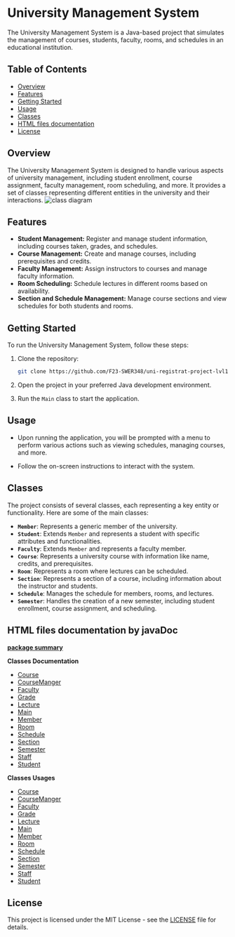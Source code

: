 # University Management System

The University Management System is a Java-based project that simulates the management of courses, students, faculty,
rooms, and schedules in an educational institution.

## Table of Contents

- [Overview](#overview)
- [Features](#features)
- [Getting Started](#getting-started)
- [Usage](#usage)
- [Classes](#classes)
- [HTML files documentation](#html-files-documentation)
- [License](#license)

## Overview

The University Management System is designed to handle various aspects of university management, including student
enrollment, course assignment, faculty management, room scheduling, and more. It provides a set of classes representing
different entities in the university and their interactions.
![class diagram](https://github.com/F23-SWER348/uni-registrat-project-lvl100/blob/master/uni_diagram.jpg?raw=true)

## Features

- **Student Management:** Register and manage student information, including courses taken, grades, and schedules.
- **Course Management:** Create and manage courses, including prerequisites and credits.
- **Faculty Management:** Assign instructors to courses and manage faculty information.
- **Room Scheduling:** Schedule lectures in different rooms based on availability.
- **Section and Schedule Management:** Manage course sections and view schedules for both students and rooms.

## Getting Started

To run the University Management System, follow these steps:

1. Clone the repository:

    ```bash
    git clone https://github.com/F23-SWER348/uni-registrat-project-lvl100
    ```

2. Open the project in your preferred Java development environment.

3. Run the `Main` class to start the application.

## Usage

- Upon running the application, you will be prompted with a menu to perform various actions such as viewing schedules,
  managing courses, and more.

- Follow the on-screen instructions to interact with the system.

## Classes

The project consists of several classes, each representing a key entity or functionality. Here are some of the main
classes:

- **`Member`**: Represents a generic member of the university.
- **`Student`**: Extends `Member` and represents a student with specific attributes and functionalities.
- **`Faculty`**: Extends `Member` and represents a faculty member.
- **`Course`**: Represents a university course with information like name, credits, and prerequisites.
- **`Room`**: Represents a room where lectures can be scheduled.
- **`Section`**: Represents a section of a course, including information about the instructor and students.
- **`Schedule`**: Manages the schedule for members, rooms, and lectures.
- **`Semester`**: Handles the creation of a new semester, including student enrollment, course assignment, and
  scheduling.

## HTML files documentation by javaDoc

[**package summary**](https://github.com/F23-SWER348/uni-registrat-project-lvl100/blob/master/javaDoc/com/swer348/package-summary.html)

**Classes Documentation**

- [Course](http://htmlpreview.github.io/?https://github.com/F23-SWER348/uni-registrat-project-lvl100/blob/master/javaDoc/com/swer348/Course.html)
- [CourseManger](http://htmlpreview.github.io/?https://github.com/F23-SWER348/uni-registrat-project-lvl100/blob/master/javaDoc/com/swer348/CourseManager.html)
- [Faculty](http://htmlpreview.github.io/?https://github.com/F23-SWER348/uni-registrat-project-lvl100/blob/master/JavaDoccom/swer348/Faculty.html)
- [Grade](http://htmlpreview.github.io/?https://github.com/F23-SWER348/uni-registrat-project-lvl100/blob/master/javaDoc/com/swer348/Grade.html)
- [Lecture](http://htmlpreview.github.io/?https://github.com/F23-SWER348/uni-registrat-project-lvl100/blob/master/javaDoc/com/swer348/Lecture.html)
- [Main](http://htmlpreview.github.io/?https://github.com/F23-SWER348/uni-registrat-project-lvl100/blob/master/javaDoc/com/swer348/Main.html)
- [Member](http://htmlpreview.github.io/?https://github.com/F23-SWER348/uni-registrat-project-lvl100/blob/master/javaDoc/com/swer348/Member.html)
- [Room](http://htmlpreview.github.io/?https://github.com/F23-SWER348/uni-registrat-project-lvl100/blob/master/javaDoc/com/swer348/Room.html)
- [Schedule](http://htmlpreview.github.io/?https://github.com/F23-SWER348/uni-registrat-project-lvl100/blob/master/javaDoc/com/swer348/Schedule.html)
- [Section](http://htmlpreview.github.io/?https://github.com/F23-SWER348/uni-registrat-project-lvl100/blob/master/javaDoc/com/swer348/Section.html)
- [Semester](http://htmlpreview.github.io/?https://github.com/F23-SWER348/uni-registrat-project-lvl100/blob/master/javaDoc/com/swer348/Semester.html)
- [Staff](http://htmlpreview.github.io/?https://github.com/F23-SWER348/uni-registrat-project-lvl100/blob/master/javaDoc/com/swer348/Staff.html)
- [Student](http://htmlpreview.github.io/?https://github.com/F23-SWER348/uni-registrat-project-lvl100/blob/master/javaDoc/com/swer348/Student.html)

**Classes Usages**

- [Course](http://htmlpreview.github.io/?https://github.com/F23-SWER348/uni-registrat-project-lvl100/blob/master/javaDoc/com/swer348/class-use/Course.html)
- [CourseManger](http://htmlpreview.github.io/?https://github.com/F23-SWER348/uni-registrat-project-lvl100/blob/master/javaDoc/com/swer348/class-use/CourseManager.html)
- [Faculty](http://htmlpreview.github.io/?https://github.com/F23-SWER348/uni-registrat-project-lvl100/blob/master/JavaDoccom/swer348/class-use/Faculty.html)
- [Grade](http://htmlpreview.github.io/?https://github.com/F23-SWER348/uni-registrat-project-lvl100/blob/master/javaDoc/com/swer348/class-use/Grade.html)
- [Lecture](http://htmlpreview.github.io/?https://github.com/F23-SWER348/uni-registrat-project-lvl100/blob/master/javaDoc/com/swer348/class-use/Lecture.html)
- [Main](http://htmlpreview.github.io/?https://github.com/F23-SWER348/uni-registrat-project-lvl100/blob/master/javaDoc/com/swer348/class-use/Main.html)
- [Member](http://htmlpreview.github.io/?https://github.com/F23-SWER348/uni-registrat-project-lvl100/blob/master/javaDoc/com/swer348/class-use/Member.html)
- [Room](http://htmlpreview.github.io/?https://github.com/F23-SWER348/uni-registrat-project-lvl100/blob/master/javaDoc/com/swer348/class-use/Room.html)
- [Schedule](http://htmlpreview.github.io/?https://github.com/F23-SWER348/uni-registrat-project-lvl100/blob/master/javaDoc/com/swer348/class-use/Schedule.html)
- [Section](http://htmlpreview.github.io/?https://github.com/F23-SWER348/uni-registrat-project-lvl100/blob/master/javaDoc/com/swer348/class-use/Section.html)
- [Semester](http://htmlpreview.github.io/?https://github.com/F23-SWER348/uni-registrat-project-lvl100/blob/master/javaDoc/com/swer348/class-use/Semester.html)
- [Staff](http://htmlpreview.github.io/?https://github.com/F23-SWER348/uni-registrat-project-lvl100/blob/master/javaDoc/com/swer348/class-use/Staff.html)
- [Student](http://htmlpreview.github.io/?https://github.com/F23-SWER348/uni-registrat-project-lvl100/blob/master/javaDoc/com/swer348/class-use/class-use/Student.html)

## License

This project is licensed under the MIT License - see the [LICENSE](LICENSE) file for details.
